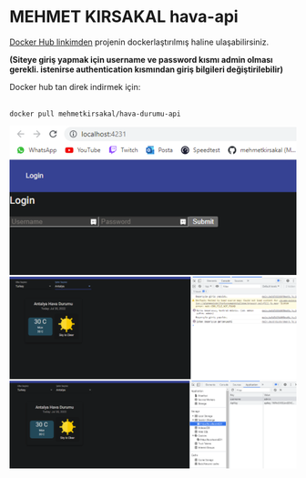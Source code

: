 # MEHMET KIRSAKAL hava-api

[Docker Hub linkimden](https://hub.docker.com/u/mehmetkirsakal) projenin dockerlaştırılmış haline ulaşabilirsiniz. 

**(Siteye giriş yapmak için username ve password kısmı admin olması gerekli. istenirse authentication kısmından giriş bilgileri değiştirilebilir)**

Docker hub tan direk indirmek için:

```docker

docker pull mehmetkirsakal/hava-durumu-api

```


![ornek1](/ornek1.png)
![ornek1](/odev2.png)
![ornek1](/odev3.png)
